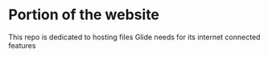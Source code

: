 # Portion of the website
This repo is dedicated to hosting files Glide needs for its internet connected features
